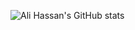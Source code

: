 ![Ali Hassan's GitHub stats](https://github-readme-stats.vercel.app/api?username=ali-hassan&count_private=true&show_icons=true&theme=dark)

